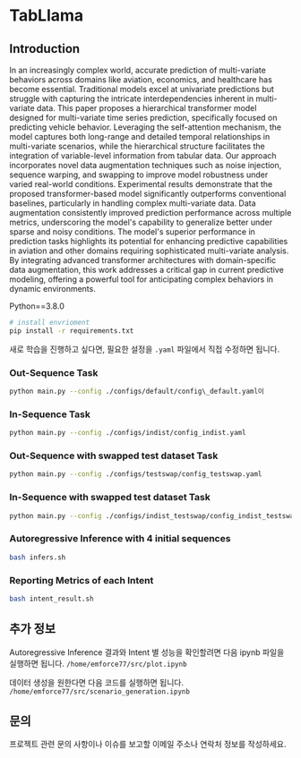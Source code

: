 # TabLlama


## Introduction

In an increasingly complex world, accurate prediction of multi-variate behaviors across domains like aviation, economics, and healthcare has become essential. Traditional models excel at univariate predictions but struggle with capturing the intricate interdependencies inherent in multi-variate data. This paper proposes a hierarchical transformer model designed for multi-variate time series prediction, specifically focused on predicting vehicle behavior. Leveraging the self-attention mechanism, the model captures both long-range and detailed temporal relationships in multi-variate scenarios, while the hierarchical structure facilitates the integration of variable-level information from tabular data. Our approach incorporates novel data augmentation techniques such as noise injection, sequence warping, and swapping to improve model robustness under varied real-world conditions. Experimental results demonstrate that the proposed transformer-based model significantly outperforms conventional baselines, particularly in handling complex multi-variate data. Data augmentation consistently improved prediction performance across multiple metrics, underscoring the model's capability to generalize better under sparse and noisy conditions. The model's superior performance in prediction tasks highlights its potential for enhancing predictive capabilities in aviation and other domains requiring sophisticated multi-variate analysis. By integrating advanced transformer architectures with domain-specific data augmentation, this work addresses a critical gap in current predictive modeling, offering a powerful tool for anticipating complex behaviors in dynamic environments.


Python==3.8.0

```bash
# install envrioment
pip install -r requirements.txt
```



새로 학습을 진행하고 싶다면, 필요한 설정을 `.yaml` 파일에서 직접 수정하면 됩니다.

### Out-Sequence Task

```bash
python main.py --config ./configs/default/config\_default.yaml이
```

### In-Sequence Task

```bash
python main.py --config ./configs/indist/config_indist.yaml
```

### Out-Sequence with swapped test dataset Task

```bash
python main.py --config ./configs/testswap/config_testswap.yaml 
```

### In-Sequence with swapped test dataset Task

```bash
python main.py --config ./configs/indist_testswap/config_indist_testswap.yaml
```

### Autoregressive Inference with 4 initial sequences

```bash
bash infers.sh
```


### Reporting Metrics of each Intent

```bash
bash intent_result.sh
```


## 추가 정보

Autoregressive Inference 결과와 Intent 별 성능을 확인할려면 다음 ipynb 파일을 실행하면 됩니다.
`/home/emforce77/src/plot.ipynb`

데이터 생성을 원한다면 다음 코드를 실행하면 됩니다.
`/home/emforce77/src/scenario_generation.ipynb`


## 문의

프로젝트 관련 문의 사항이나 이슈를 보고할 이메일 주소나 연락처 정보를 작성하세요.
